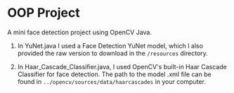 # OOP Project
A mini face detection project using OpenCV Java.

1. In YuNet.java I used a Face Detection YuNet model, which I also provided the raw version to download in the `/resources` directory.

2. In Haar_Cascade_Classifier.java, I used OpenCV's built-in Haar Cascade Classifier for face detection. The path to the model .xml file can be found in `../opencv/sources/data/haarcascades` in your computer.
